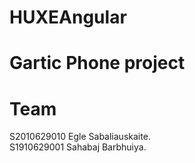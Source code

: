 # HUXEAngular
# Gartic Phone project

# Team
S2010629010 Egle Sabaliauskaite. \
S1910629001 Sahabaj Barbhuiya. 
